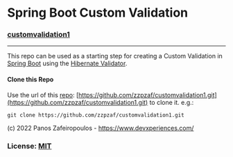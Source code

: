 # Spring Boot Custom Validation

### [customvalidation1](https://github.com/zzpzaf/customvalidation1)

-------


This repo can be used as a starting step for creating a Custom Validation in [Spring Boot](https://spring.io/) using the [Hibernate Validator](https://hibernate.org/validator/).


#### Clone this Repo

Use the url of this [repo](https://github.com/zzpzaf/customvalidation1.git): [https://github.com/zzpzaf/customvalidation1.git](https://github.com/zzpzaf/customvalidation1.git) to clone it. e.g.:

`git clone https://github.com/zzpzaf/customvalidation1.git`

(c) 2022 Panos Zafeiropoulos - https://www.devxperiences.com/
### License: [MIT](https://choosealicense.com/licenses/mit/)